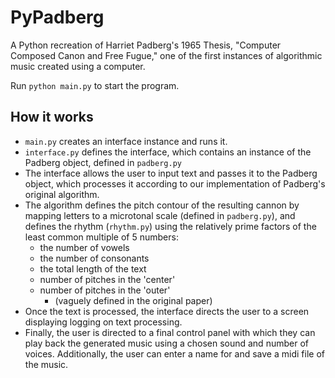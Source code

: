 # PyPadberg
A Python recreation of Harriet Padberg's 1965 Thesis, "Computer Composed Canon and Free Fugue," one of the first instances of algorithmic music created using a computer.

Run `python main.py` to start the program.

## How it works
* `main.py` creates an interface instance and runs it.
* `interface.py` defines the interface, which contains an instance of the Padberg object, defined in `padberg.py`
* The interface allows the user to input text and passes it to the Padberg object, which processes it according to our implementation of Padberg's original algorithm.
* The algorithm defines the pitch contour of the resulting cannon by mapping letters to a microtonal scale (defined in `padberg.py`), and defines the rhythm (`rhythm.py`) using the relatively prime factors of the least common multiple of 5 numbers:
  * the number of vowels
  * the number of consonants
  * the total length of the text
  * number of pitches in the 'center'
  * number of pitches in the 'outer'
    * (vaguely defined in the original paper)
* Once the text is processed, the interface directs the user to a screen displaying logging on text processing.
* Finally, the user is directed to a final control panel with which they can play back the generated music using a chosen sound and number of voices. Additionally, the user can enter a name for and save a midi file of the music.
